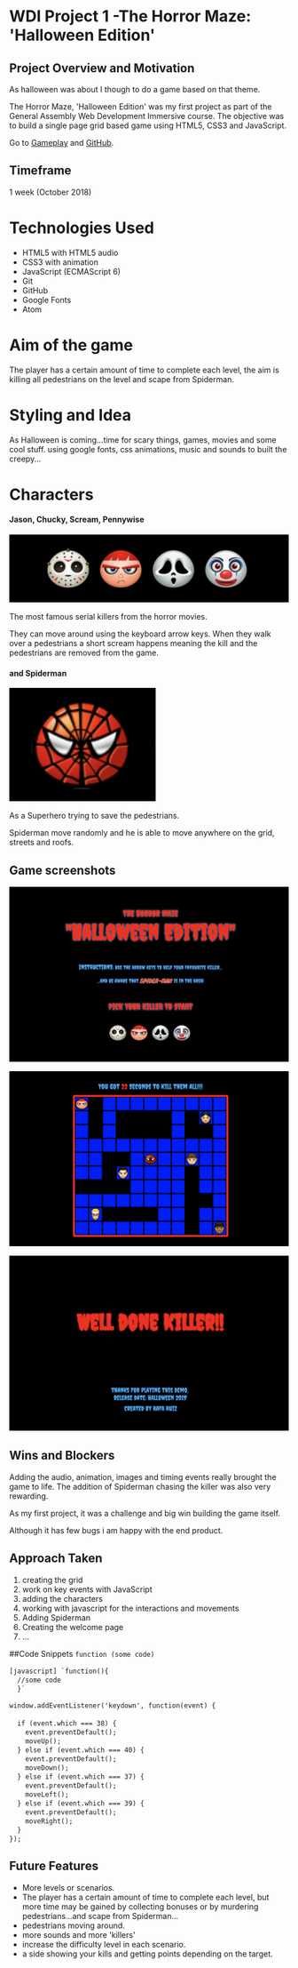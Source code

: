 # WDI Project 1 -The Horror Maze: 'Halloween Edition'


## Project Overview and Motivation

As halloween was about I though to do a game based on that theme.

The Horror Maze, 'Halloween Edition' was my first project as part of the General Assembly Web Development Immersive course. The objective was to build a single page grid based game using HTML5, CSS3 and JavaScript.

Go to [Gameplay](https://rafcoding.github.io/wdi-project-one/) and [GitHub](https://github.com/Rafcoding/wdi-project-one).

## Timeframe

1 week (October 2018)

# Technologies Used

* HTML5 with HTML5 audio
* CSS3 with animation
* JavaScript (ECMAScript 6)
* Git
* GitHub
* Google Fonts
* Atom

# Aim of the game
The player has a certain amount of time to complete each level, the aim is  killing all pedestrians on the level and scape from Spiderman.

# Styling and Idea
As Halloween is coming...time for scary things, games, movies and some cool stuff.
using google fonts, css animations, music and sounds to built the creepy...

# Characters

#### Jason, Chucky, Scream, Pennywise

![Killers](screenshots/killers.png)

The most famous serial killers from the horror movies.

They can move around using the keyboard arrow keys. When they walk over a pedestrians a short scream happens meaning the kill and the pedestrians are removed from the game.

#### and Spiderman

![Killers](screenshots/spiderman.png)

As a Superhero trying to save the pedestrians.


Spiderman move randomly and he is able to move anywhere on the grid, streets and roofs.





## Game screenshots
![Intro page](screenshots/horrormaze.png)

![game page](screenshots/gameplay.png)

![last page](screenshots/welldone.png)


## Wins and Blockers

Adding the audio, animation, images and timing events really brought the game to life. The addition of Spiderman chasing the killer was also very rewarding.

As my first project, it was a challenge and big win building the game itself.

Although it has few bugs i am happy with the end product.

## Approach Taken

1. creating the grid
1. work on key events with JavaScript
1. adding the characters
1. working with javascript for the interactions and movements
1. Adding Spiderman
1. Creating the welcome page
1. ...



##Code Snippets
`function (some code)`

```
[javascript] `function(){
  //some code
  }`
```
```
window.addEventListener('keydown', function(event) {

  if (event.which === 38) {
    event.preventDefault();
    moveUp();
  } else if (event.which === 40) {
    event.preventDefault();
    moveDown();
  } else if (event.which === 37) {
    event.preventDefault();
    moveLeft();
  } else if (event.which === 39) {
    event.preventDefault();
    moveRight();
  }
});
```



## Future Features

* More levels or scenarios.
* The player has a certain amount of time to complete each level, but more time may be gained by collecting bonuses or by murdering pedestrians...and scape from Spiderman...
* pedestrians moving around.
* more sounds and more 'killers'
* increase the difficulty level in each scenario.
* a side showing your kills and getting points depending on the target.
